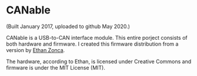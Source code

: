 # CANable

(Built January 2017, uploaded to github May 2020.)

CANable is a USB-to-CAN interface module. This entire porject consists of both hardware and firmware. I created this firmware distribution from a version by [Ethan Zonca](https://github.com/normaldotcom).

The hardware, according to Ethan, is licensed under Creative Commons and firmware is under the MIT License (MIT).
